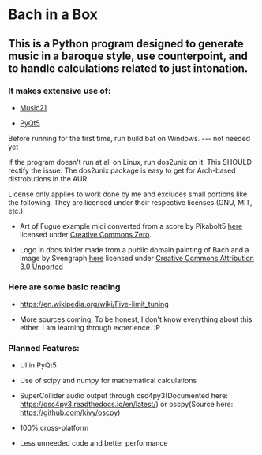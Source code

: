 <h1>Bach in a Box</h1>

<h2>This is a Python program designed to generate music in a baroque style, use counterpoint, and to handle calculations related to just intonation.</h2>

<h3>It makes extensive use of:</h3>

- [Music21](http://web.mit.edu/music21/ "Music21")

- [PyQt5](https://pypi.org/project/PyQt5/ "PyQt5")

Before running for the first time, run build.bat on Windows. --- not needed yet

If the program doesn't run at all on Linux, run dos2unix on it. This SHOULD rectify the issue. The dos2unix package is easy to get for Arch-based distrobutions in the AUR.

License only applies to work done by me and excludes small portions like the following. They are licensed under their respective licenses (GNU, MIT, etc.):

- Art of Fugue example midi converted from a score by Pikabolt5 [here](https://musescore.com/pikabolt5/the-art-of-fugue-contrapunctus-i "Art of Fugue") licensed under [Creative Commons Zero](https://creativecommons.org/publicdomain/zero/1.0/ "Creative Commons Zero").

- Logo in docs folder made from a public domain painting of Bach and a image by Svengraph [here](https://commons.wikimedia.org/wiki/File:Svengraph_Box.png "Box image") licensed under [Creative Commons Attribution 3.0 Unported](https://creativecommons.org/licenses/by/3.0/deed.en "Creative Commons Attribution 3.0 Unported")

<h3>Here are some basic reading</h3>

- https://en.wikipedia.org/wiki/Five-limit_tuning

- More sources coming. To be honest, I don't know everything about this either. I am learning through experience. :P

<h3>Planned Features:</h3>

- UI in PyQt5

- Use of scipy and numpy for mathematical calculations

- SuperCollider audio output through osc4py3(Documented here: https://osc4py3.readthedocs.io/en/latest/) or oscpy(Source here: https://github.com/kivy/oscpy)

- 100% cross-platform

- Less unneeded code and better performance